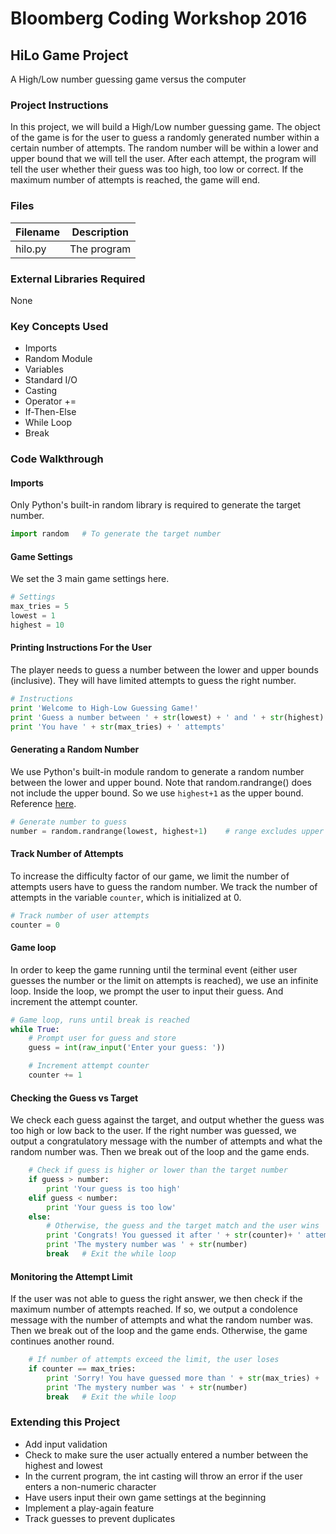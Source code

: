 # Bloomberg Coding Workshop 2016

## HiLo Game Project
A High/Low number guessing game versus the computer

### Project Instructions
In this project, we will build a High/Low number guessing game.  The object of the game is for the user to guess a randomly generated number within a certain number of attempts.  The random number will be within a lower and upper bound that we will tell the user.  After each attempt, the program will tell the user whether their guess was too high, too low or correct.  If the maximum number of attempts is reached, the game will end.

### Files
Filename | Description
---|---
hilo.py | The program

### External Libraries Required
None

### Key Concepts Used
- Imports
- Random Module
- Variables
- Standard I/O
- Casting
- Operator +=
- If-Then-Else
- While Loop
- Break

### Code Walkthrough

#### Imports
Only Python's built-in random library is required to generate the target number.

``` python
import random   # To generate the target number
```

#### Game Settings
We set the 3 main game settings here.

``` python
# Settings
max_tries = 5
lowest = 1
highest = 10
```

#### Printing Instructions For the User
The player needs to guess a number between the lower and upper bounds (inclusive).  They will have limited attempts to guess the right number.

``` python
# Instructions
print 'Welcome to High-Low Guessing Game!'
print 'Guess a number between ' + str(lowest) + ' and ' + str(highest)
print 'You have ' + str(max_tries) + ' attempts'
```

#### Generating a Random Number
We use Python's built-in module random to generate a random number between the lower and upper bound.  Note that random.randrange() does not include the upper bound.  So we use `highest+1` as the upper bound.  Reference [here](https://docs.python.org/2/library/random.html#random.randrange).

``` python
# Generate number to guess
number = random.randrange(lowest, highest+1)    # range excludes upper bound
```

#### Track Number of Attempts
To increase the difficulty factor of our game, we limit the number of attempts users have to guess the random number.  We track the number of attempts in the variable `counter`, which is initialized at 0.

``` python
# Track number of user attempts
counter = 0
```

#### Game loop
In order to keep the game running until the terminal event (either user guesses the number or the limit on attempts is reached), we use an infinite loop.  Inside the loop, we prompt the user to input their guess.  And increment the attempt counter.

``` python
# Game loop, runs until break is reached
while True:
    # Prompt user for guess and store
    guess = int(raw_input('Enter your guess: '))

    # Increment attempt counter
    counter += 1
```

#### Checking the Guess vs Target
We check each guess against the target, and output whether the guess was too high or low back to the user.  If the right number was guessed, we output a congratulatory message with the number of attempts and what the random number was.  Then we break out of the loop and the game ends.

``` python
    # Check if guess is higher or lower than the target number
    if guess > number:
        print 'Your guess is too high'
    elif guess < number:
        print 'Your guess is too low'
    else:
        # Otherwise, the guess and the target match and the user wins
        print 'Congrats! You guessed it after ' + str(counter)+ ' attempt(s)'
        print 'The mystery number was ' + str(number)
        break   # Exit the while loop
```

#### Monitoring the Attempt Limit
If the user was not able to guess the right answer, we then check if the maximum number of attempts reached.  If so, we output a condolence message with the number of attempts and what the random number was.  Then we break out of the loop and the game ends. Otherwise, the game continues another round.

``` python
    # If number of attempts exceed the limit, the user loses
    if counter == max_tries:
        print 'Sorry! You have guessed more than ' + str(max_tries) + ' times'
        print 'The mystery number was ' + str(number)
        break   # Exit the while loop
```

### Extending this Project
- Add input validation
 - Check to make sure the user actually entered a number between the highest and lowest
 - In the current program, the int casting will throw an error if the user enters a non-numeric character
- Have users input their own game settings at the beginning
- Implement a play-again feature
- Track guesses to prevent duplicates